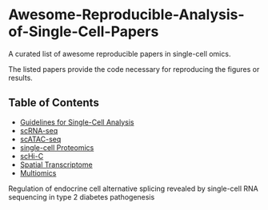 # Awesome-Reproducible-Analysis-of-Single-Cell-Papers
A curated list of awesome reproducible papers in single-cell omics. 

The listed papers provide the code necessary for reproducing the figures or results.

## Table of Contents

- [Guidelines for Single-Cell Analysis](#guidelines-for-single-cell-analysis)
- [scRNA-seq](#scrna-seq)
- [scATAC-seq](#scatac-seq)
- [single-cell Proteomics](#single-cell-Proteomics)
- [scHi-C](#schi-c)
- [Spatial Transcriptome](#spatial-transcriptome)
- [Multiomics](#multiomics)

Regulation of endocrine cell alternative splicing revealed by single-cell RNA sequencing in type 2 diabetes pathogenesis
